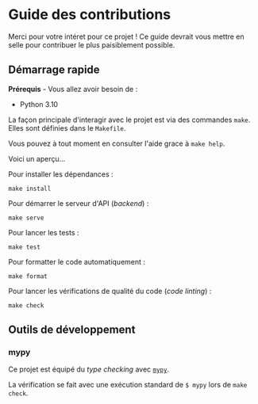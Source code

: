 # Guide des contributions

Merci pour votre intéret pour ce projet ! Ce guide devrait vous mettre en selle pour contribuer le plus paisiblement possible.

## Démarrage rapide

**Prérequis** - Vous allez avoir besoin de :

- Python 3.10

La façon principale d'interagir avec le projet est via des commandes `make`. Elles sont définies dans le `Makefile`.

Vous pouvez à tout moment en consulter l'aide grace à `make help`.

Voici un aperçu...

Pour installer les dépendances :

```
make install
```

Pour démarrer le serveur d'API (_backend_) :

```
make serve
```

Pour lancer les tests :

```
make test
```

Pour formatter le code automatiquement :

```
make format
```

Pour lancer les vérifications de qualité du code (_code linting_) :

```
make check
```

## Outils de développement

### mypy

Ce projet est équipé du _type checking_ avec [`mypy`](https://mypy.readthedocs.io).

La vérification se fait avec une exécution standard de `$ mypy` lors de `make check`.
